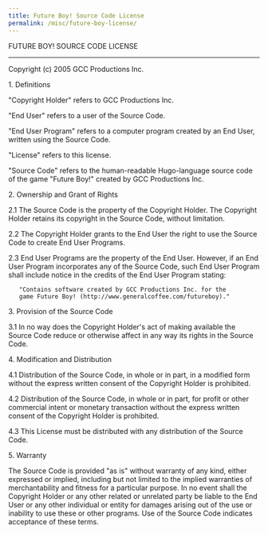 ```yaml
---
title: Future Boy! Source Code License
permalink: /misc/future-boy-license/
---
```


FUTURE BOY! SOURCE CODE LICENSE

------------------------------------------------------------------------

Copyright (c) 2005 GCC Productions Inc.

1\. Definitions

"Copyright Holder" refers to GCC Productions Inc.

"End User" refers to a user of the Source Code.

"End User Program" refers to a computer program created by an End User,
written using the Source Code.

"License" refers to this license.

"Source Code" refers to the human-readable Hugo-language source code of
the game "Future Boy!" created by GCC Productions Inc.

2\. Ownership and Grant of Rights

2.1 The Source Code is the property of the Copyright Holder. The
Copyright Holder retains its copyright in the Source Code, without
limitation.

2.2 The Copyright Holder grants to the End User the right to use the
Source Code to create End User Programs.

2.3 End User Programs are the property of the End User. However, if an
End User Program incorporates any of the Source Code, such End User
Program shall include notice in the credits of the End User Program
stating:

`   "Contains software created by GCC Productions Inc. for the`
`   game Future Boy! (http://www.generalcoffee.com/futureboy)."`

3\. Provision of the Source Code

3.1 In no way does the Copyright Holder's act of making available the
Source Code reduce or otherwise affect in any way its rights in the
Source Code.

4\. Modification and Distribution

4.1 Distribution of the Source Code, in whole or in part, in a modified
form without the express written consent of the Copyright Holder is
prohibited.

4.2 Distribution of the Source Code, in whole or in part, for profit or
other commercial intent or monetary transaction without the express
written consent of the Copyright Holder is prohibited.

4.3 This License must be distributed with any distribution of the Source
Code.

5\. Warranty

The Source Code is provided "as is" without warranty of any kind, either
expressed or implied, including but not limited to the implied
warranties of merchantability and fitness for a particular purpose. In
no event shall the Copyright Holder or any other related or unrelated
party be liable to the End User or any other individual or entity for
damages arising out of the use or inability to use these or other
programs. Use of the Source Code indicates acceptance of these terms.